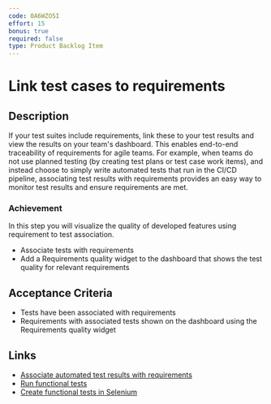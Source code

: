 ```yaml
---
code: 0A6WZO5I
effort: 15
bonus: true
required: false
type: Product Backlog Item 
---
```

# Link test cases to requirements #

## Description ##

If your test suites include requirements, link these to your test results and view the results on your team's dashboard. This enables end-to-end traceability of requirements for agile teams. For example, when teams do not use planned testing (by creating test plans or test case work items), and instead choose to simply write automated tests that run in the CI/CD pipeline, associating test results with requirements provides an easy way to monitor test results and ensure requirements are met.

### Achievement ###
In this step you will visualize the quality of developed features using requirement to test association.

* Associate tests with requirements
* Add a Requirements quality widget to the dashboard that shows the test quality for relevant requirements

## Acceptance Criteria ##
* Tests have been associated with requirements
* Requirements with associated tests shown on the dashboard using the Requirements quality widget

## Links ##
* [Associate automated test results with requirements](https://docs.microsoft.com/en-us/vsts/build-release/test/associate-automated-results-with-requirements)
* [Run functional tests](https://docs.microsoft.com/en-us/vsts/build-release/tasks/test/run-functional-tests?view=vsts)
* [Create functional tests in Selenium](https://www.c-sharpcorner.com/article/selenium-automation-test-cases-for-the-net-web-application/)
